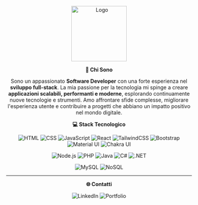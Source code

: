 <p align="center">
  <img src="https://i.ibb.co/TcNMhK8/MGLogo.png" alt="Logo" width="150">
</p>

<p align="center">
  <strong>🚀 Chi Sono</strong>
</p>
<p align="center">
  Sono un appassionato <strong>Software Developer</strong> con una forte esperienza nel <strong>sviluppo full-stack</strong>. La mia passione per la tecnologia mi spinge a creare <strong>applicazioni scalabili, performanti e moderne</strong>, esplorando continuamente nuove tecnologie e strumenti. Amo affrontare sfide complesse, migliorare l'esperienza utente e contribuire a progetti che abbiano un impatto positivo nel mondo digitale.
</p>

<p align="center">
  <strong>💻 Stack Tecnologico</strong>
</p>

<p align="center">
  <img src="https://img.shields.io/badge/HTML5-E34F26?style=flat&logo=html5&logoColor=white" alt="HTML">
  <img src="https://img.shields.io/badge/CSS3-1572B6?style=flat&logo=css3&logoColor=white" alt="CSS">
  <img src="https://img.shields.io/badge/JavaScript-F7DF1E?style=flat&logo=javascript&logoColor=black" alt="JavaScript">
  <img src="https://img.shields.io/badge/React-61DAFB?style=flat&logo=react&logoColor=black" alt="React">
  <img src="https://img.shields.io/badge/TailwindCSS-06B6D4?style=flat&logo=tailwind-css&logoColor=white" alt="TailwindCSS">
  <img src="https://img.shields.io/badge/Bootstrap-563D7C?style=flat&logo=bootstrap&logoColor=white" alt="Bootstrap">
  <img src="https://img.shields.io/badge/Material_UI-0081CB?style=flat&logo=material-ui&logoColor=white" alt="Material UI">
  <img src="https://img.shields.io/badge/Chakra_UI-319795?style=flat&logo=chakra-ui&logoColor=white" alt="Chakra UI">
</p>

<p align="center">
  <img src="https://img.shields.io/badge/Node.js-339933?style=flat&logo=node.js&logoColor=white" alt="Node.js">
  <img src="https://img.shields.io/badge/PHP-777BB4?style=flat&logo=php&logoColor=white" alt="PHP">
  <img src="https://img.shields.io/badge/Java-007396?style=flat&logo=java&logoColor=white" alt="Java">
  <img src="https://img.shields.io/badge/C%23-239120?style=flat&logo=csharp&logoColor=white" alt="C#">
  <img src="https://img.shields.io/badge/.NET-512BD4?style=flat&logo=.net&logoColor=white" alt=".NET">
</p>

<p align="center">
  <img src="https://img.shields.io/badge/MySQL-4479A1?style=flat&logo=mysql&logoColor=white" alt="MySQL">
  <img src="https://img.shields.io/badge/NoSQL-4C8FBD?style=flat&logo=npm&logoColor=white" alt="NoSQL">
</p>

---

<p align="center">
  <strong>🌐 Contatti</strong>
</p>

<p align="center">
  <img src="https://img.shields.io/badge/Linkedin-blue.svg" alt="LinkedIn">
  <img src="https://img.shields.io/badge/Portfolio-darkgreen.svg" alt="Portfolio">
</p>
